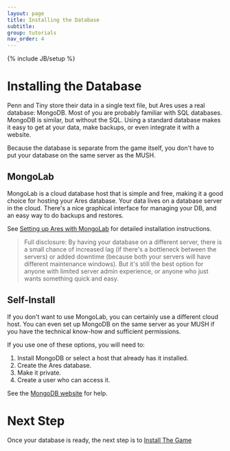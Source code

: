```yaml
---
layout: page
title: Installing the Database
subtitle: 
group: tutorials
nav_order: 4
---
```

{% include JB/setup %}

# Installing the Database

Penn and Tiny store their data in a single text file, but Ares uses a real database: MongoDB.  Most of you are probably familiar with SQL databases.  MongoDB is similar, but without the SQL.  Using a standard database makes it easy to get at your data, make backups, or even integrate it with a website.

Because the database is separate from the game itself, you don't have to put your database on the same server as the MUSH.

## MongoLab

MongoLab is a cloud database host that is simple and free, making it a good choice for hosting your Ares database.  Your data lives on a database server in the cloud.  There's a nice graphical interface for managing your DB, and an easy way to do backups and restores.

See [Setting up Ares with MongoLab]({{site.siteroot}}tutorials/db-mongolab-setup.html) for detailed installation instructions.

> Full disclosure:  By having your database on a different server, there is a small chance of increased lag (if there's a bottleneck between the servers) or added downtime (because both your servers will have different maintenance windows).  But it's still the best option for anyone with limited server admin experience, or anyone who just wants something quick and easy.

## Self-Install

If you don't want to use MongoLab, you can certainly use a different cloud host.  You can even set up MongoDB on the same server as your MUSH if you have the technical know-how and sufficient permissions. 

If you use one of these options, you will need to:

1. Install MongoDB or select a host that already has it installed.
2. Create the Ares database.
3. Make it private.
4. Create a user who can access it.

See the [MongoDB website](http://docs.mongodb.org/manual/) for help.

# Next Step

Once your database is ready, the next step is to [Install The Game]({{site.siteroot}}tutorials/install-code.html)




